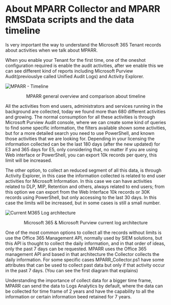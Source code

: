 # About MPARR Collector and MPARR RMSData scripts and the data timeline

Is very important the way to understand the Microsoft 365 Tenant records about activities when we talk about MPARR.

When you enable your Tenant for the first time, one of the oneshot configuration required is enable the audit activities, after we enable this we can see different kind of reports including Microsoft Purview Audit(previouslye called Unified Audit Logs) and Activity Explorer.

![MPARR - Timeline](https://github.com/microsoft/Microsoft-Purview-Advanced-Rich-Reports-MPARR-Collector/assets/44684110/d5940131-5442-4bb2-94cb-29f4219c1b08)
<p align="center">MPARR general overview and comparison about timeline</p>

All the activities from end users, administrators and services running in the background are collected, today we found more than 680 different activities and growing.
The normal consumption for all these activities is through Microsoft Purview Audit console, where we can create some kind of queries to find some specific information, the filters available shown some activities, but for a more detailed search you need to use PowerShell, and known those activities that we are looking for. Depending in your licensing the information collected can be the last 180 days (after the new updated) for E3 and 365 days for E5, only considering that, no matter if you are using Web interface or PowerShell, you can export 10k records per query, this limit will be increased.

The other option, to collect an reduced segment of all this data, is through Activity Explorer, in this case the information collected is related to end user activities for Microsoft Information. In this case we can have activities related to DLP, MIP, Retention and others, always related to end users; from this option we can export from the Web Interface 10k records or 30K records using PowerShell, but only accessing to the last 30 days. In this case the limits will be increased, but in some cases is still a small number.

![Current M365 Log architecture](https://github.com/microsoft/Microsoft-Purview-Advanced-Rich-Reports-MPARR-Collector/assets/44684110/f2b03211-a5dd-476a-8d29-6440915576ed)
<p align="center">Microsoft 365 & Microsoft Purview current log architecture</p>

One of the most common options to collect all the records without limits is use the Office 365 Management API, normally used by SIEM solutions, but this API is thought to collect the daily information, and in that order of ideas, only the past 7 days can be requested.
MPARR uses the Office 365 management API and based in that architecture the Collector collects the daily information. For some specific cases MPARR_Collector.ps1 have some attributes that can be used to collect past data but only if that activity occur in the past 7 days. (You can see the first diagram that explains)

Understanding the importance of collect data for a bigger time frame, MPARR can send the data to Logs Analytics by default, where the data can be collected for time frame of 2 years and have the capability to all the information or certain information beed retained for 7 years.
